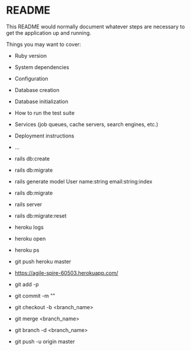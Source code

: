 # README

This README would normally document whatever steps are necessary to get the
application up and running.

Things you may want to cover:

* Ruby version

* System dependencies

* Configuration

* Database creation

* Database initialization

* How to run the test suite

* Services (job queues, cache servers, search engines, etc.)

* Deployment instructions

* ...

* rails db:create
* rails db:migrate
* rails generate model User name:string email:string:index
* rails db:migrate
* rails server
* rails db:migrate:reset

* heroku logs
* heroku open
* heroku ps
* git push heroku master
* https://agile-spire-60503.herokuapp.com/


* git add -p <filename>
* git commit -m ""
* git checkout -b <branch_name>
* git merge <branch_name>
* git branch -d <branch_name>
* git push -u origin master
